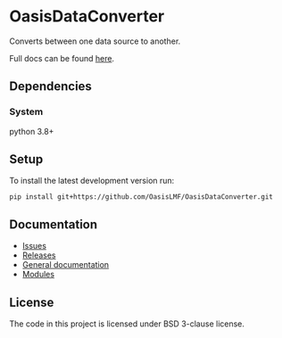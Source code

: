 # OasisDataConverter

Converts between one data source to another.

Full docs can be found [here](https://oasislmf.github.io/OasisDataConverter/).

## Dependencies

### System

python 3.8+

## Setup

To install the latest development version run:

```
pip install git+https://github.com/OasisLMF/OasisDataConverter.git
```

## Documentation
* <a href="https://github.com/OasisLMF/OasisDataConverter/issues">Issues</a>
* <a href="https://github.com/OasisLMF/OasisDataConverter/releases">Releases</a>
* <a href="https://oasislmf.github.io/OasisDataConverter/">General documentation</a>
* <a href="https://oasislmf.github.io/OasisDataConverter/package/converter/index.html">Modules</a>

## License

The code in this project is licensed under BSD 3-clause license.
